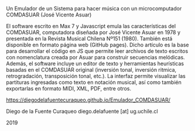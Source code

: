 Un Emulador de un Sistema para hacer música con un microcomputador COMDASUAR (José Vicente Asuar) 

El software escrito en Max 7 y Javascript emula las características del COMDASUAR, computadora diseñada por José Vicente Asuar en 1978 y presentada en la Revista Musical Chilena Nº151 (1980). También está disponible en formato página web (GitHub pages).
Dicho artículo es la base para desarrollar el código en JS que permite leer archivos de texto escritos con nomenclatura creada por Asuar para construir secuencias melódicas. Además, el software incluye un editor de texto y herramientas heurísticas basadas en el COMDASUAR original (inversión tonal, inversión ritmica, retrogradación, transposición tonal, etc.). La interfaz permite visualizar las partituras ingresadas como texto en notación musical, así como también exportarlas en formato MIDI, XML, PDF, entre otros.

https://diegodelafuentecuraqueo.github.io/Emulador_COMDASUAR/

Diego de la Fuente Curaqueo 
diego.delafuente [at] ug.uchile.cl

2019
